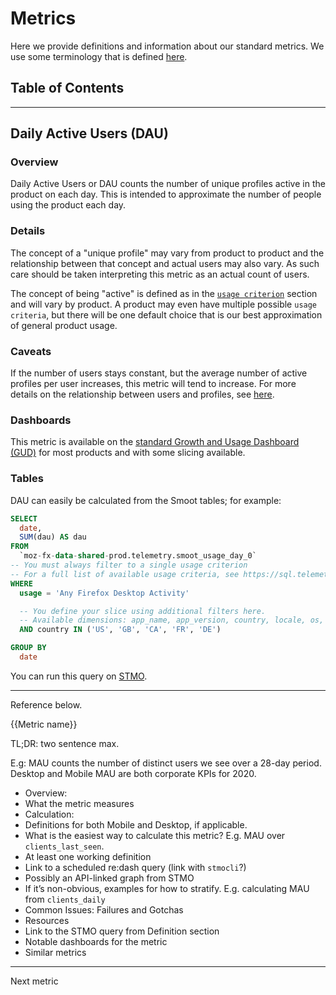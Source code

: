 # Metrics

Here we provide definitions and information about our standard metrics.  We use some terminology that is defined [here](https://docs.telemetry.mozilla.org/concepts/terminology.html).

## Table of Contents

<!-- toc -->

-----

## Daily Active Users (DAU)

### Overview

Daily Active Users or DAU counts the number of unique profiles active in the product on each day.  This is intended to approximate the number of people using the product each day.

### Details

The concept of a "unique profile" may vary from product to product and the relationship between that concept and actual users may also vary.  As such care should be taken interpreting this metric as an actual count of users.

The concept of being "active" is defined as in the [`usage criterion`](./usage.md) section and will vary by product.  A product may even have multiple possible `usage criteria`, but there will be one default choice that is our best approximation of general product usage.

### Caveats

If the number of users stays constant, but the average number of active profiles per user increases, this metric will tend to increase.  For more details on the relationship between users and profiles, see [here](https://docs.telemetry.mozilla.org/concepts/analysis_gotchas.html#profiles-vs-users).

### Dashboards

This metric is available on the [standard Growth and Usage Dashboard (GUD)](https://go.corp.mozilla.com/gud) for most products and with some slicing available.

### Tables

DAU can easily be calculated from the Smoot tables; for example:

```sql
SELECT
  date,
  SUM(dau) AS dau
FROM
  `moz-fx-data-shared-prod.telemetry.smoot_usage_day_0`
-- You must always filter to a single usage criterion
-- For a full list of available usage criteria, see https://sql.telemetry.mozilla.org/queries/65338/source
WHERE
  usage = 'Any Firefox Desktop Activity'

  -- You define your slice using additional filters here.
  -- Available dimensions: app_name, app_version, country, locale, os, os_version, channel
  AND country IN ('US', 'GB', 'CA', 'FR', 'DE')

GROUP BY
  date
```

You can run this query on [STMO](https://sql.telemetry.mozilla.org/queries/72012/source).

-----

Reference below.

{{Metric name}}

TL;DR: two sentence max.

E.g: MAU counts the number of distinct users we see over a 28-day period. Desktop and Mobile MAU are both corporate KPIs for 2020.

 - Overview:
  - What the metric measures
 - Calculation:
  - Definitions for both Mobile and Desktop, if applicable.
  - What is the easiest way to calculate this metric? E.g. MAU over `clients_last_seen`.
  - At least one working definition
  - Link to a scheduled re:dash query (link with `stmocli`?)
  - Possibly an API-linked graph from STMO
  - If it’s non-obvious, examples for how to stratify. E.g. calculating MAU from `clients_daily`
 - Common Issues: Failures and Gotchas
 - Resources
  - Link to the STMO query from Definition section
  - Notable dashboards for the metric
  - Similar metrics

 ----

 Next metric
